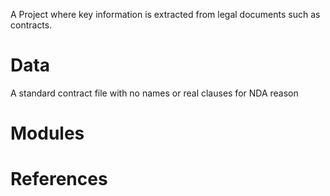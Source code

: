 A Project where key information is extracted from legal documents such as contracts.

# Data

A standard contract file with no names or real clauses for NDA reason

# Modules

# References
